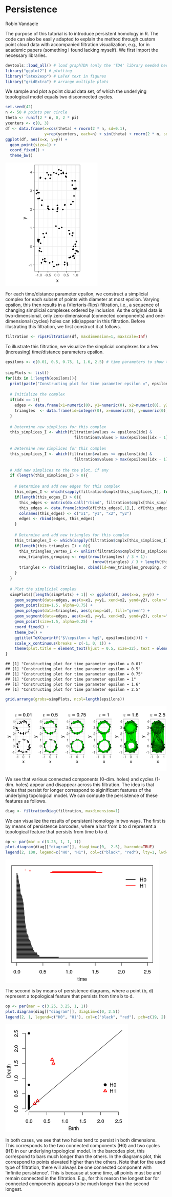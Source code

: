 Persistence
================
Robin Vandaele

The purpose of this tutorial is to introduce persistent homology in R. The code can also be easily adapted to explain the method through custom point cloud data with accompanied filtration visualization, e.g., for in academic papers (something I found lacking myself). We first import the necessary libraries.

``` r
devtools::load_all() # load graphTDA (only the 'TDA' library needed here)
library("ggplot2") # plotting
library("latex2exp") # LaTeX text in figures
library("gridExtra") # arrange multiple plots
```

We sample and plot a point cloud data set, of which the underlying topological model equals two disconnected cycles.

``` r
set.seed(42)
n <- 50 # points per circle
theta <- runif(2 * n, 0, 2 * pi)
ycenters <- c(0, 3)
df <- data.frame(x=cos(theta) + rnorm(2 * n, sd=0.1), 
                 y=rep(ycenters, each=n) + sin(theta) + rnorm(2 * n, sd=0.1))
ggplot(df, aes(x=x, y=y)) +
  geom_point(size=1) +
  coord_fixed() +
  theme_bw()
```

![](Persistence_files/figure-markdown_github/unnamed-chunk-2-1.png)

For each time/distance parameter epsilon, we construct a simplicial complex for each subset of points with diameter at most epsilon. Varying epsilon, this then results in a (Viertoris-Rips) filtration, i.e., a sequence of changing simplicial complexes ordered by inclusion. As the original data is two-dimensional, only zero-dimensional (connected components) and one-dimensional (cycles) holes can (dis)appear in this filtration. Before illustrating this filtration, we first construct it at follows.

``` r
filtration <- ripsFiltration(df, maxdimension=1, maxscale=Inf)
```

To illustrate this filtration, we visualize the simplicial complexes for a few (increasing) time/distance parameters epsilon.

``` r
epsilons <- c(0.01, 0.5, 0.75, 1, 1.6, 2.5) # time parameters to show the simplicial complex

simpPlots <- list()
for(idx in 1:length(epsilons)){
  print(paste("Constructing plot for time parameter epsilon =", epsilons[idx]))

  # Initialize the complex
  if(idx == 1){
    edges <- data.frame(x1=numeric(0), y1=numeric(0), x2=numeric(0), y2=numeric(0))
    triangles  <- data.frame(id=integer(0), x=numeric(0), y=numeric(0))
  }

  # Determine new simplices for this complex
  this_simplices_I <- which(filtration$values <= epsilons[idx] & 
                              filtration$values > max(epsilons[idx - 1], 0))

  # Determine new simplices for this complex
  this_simplices_I <- which(filtration$values <= epsilons[idx] &
                              filtration$values > max(epsilons[idx - 1], 0))

  # Add new simplices to the the plot, if any
  if (length(this_simplices_I) > 0){
    
    # Determine and add new edges for this complex
    this_edges_I <- which(sapply(filtration$cmplx[this_simplices_I], function(s) length(s) == 2))
    if(length(this_edges_I) > 0){
      this_edges <- matrix(do.call("rbind", filtration$cmplx[this_simplices_I[this_edges_I]]), ncol=2)
      this_edges <- data.frame(cbind(df[this_edges[,1],], df[this_edges[,2],]))
      colnames(this_edges) <- c("x1", "y1", "x2", "y2")
      edges <- rbind(edges, this_edges)
    }
    
    # Determine and add new triangles for this complex
    this_triangles_I <- which(sapply(filtration$cmplx[this_simplices_I], function(s) length(s) == 3))
    if(length(this_triangles_I) > 0){
      this_triangles_vertex_I <- unlist(filtration$cmplx[this_simplices_I[this_triangles_I]])
      new_triangles_grouping <- rep((nrow(triangles) / 3 + 1):
                                      (nrow(triangles) / 3 + length(this_triangles_I)), each=3)
      triangles <- rbind(triangles, cbind(id=new_triangles_grouping, df[this_triangles_vertex_I,]))
    }
  }

  # Plot the simplicial complex
  simpPlots[[length(simpPlots) + 1]] <- ggplot(df, aes(x=x, y=y)) +
    geom_segment(data=edges, aes(x=x1, y=y1, xend=x2, yend=y2), color="black", size=0.5, alpha=0.5) +
    geom_point(size=1.5, alpha=0.75) +
    geom_polygon(data=triangles, aes(group=id), fill="green") +
    geom_segment(data=edges, aes(x=x1, y=y1, xend=x2, yend=y2), color="black", size=0.5, alpha=0.05) +
    geom_point(size=1.5, alpha=0.25) +
    coord_fixed() +
    theme_bw() +
    ggtitle(TeX(sprintf("$\\epsilon = %g$", epsilons[idx]))) +
    scale_x_continuous(breaks = c(-1, 0, 1)) +
    theme(plot.title = element_text(hjust = 0.5, size=22), text = element_text(size=20))
}
```

    ## [1] "Constructing plot for time parameter epsilon = 0.01"
    ## [1] "Constructing plot for time parameter epsilon = 0.5"
    ## [1] "Constructing plot for time parameter epsilon = 0.75"
    ## [1] "Constructing plot for time parameter epsilon = 1"
    ## [1] "Constructing plot for time parameter epsilon = 1.6"
    ## [1] "Constructing plot for time parameter epsilon = 2.5"

``` r
grid.arrange(grobs=simpPlots, ncol=length(epsilons))
```

![](Persistence_files/figure-markdown_github/unnamed-chunk-4-1.png)

We see that various connected components (0-dim. holes) and cycles (1-dim. holes) appear and disappear across this filtration. The idea is that holes that persist for longer correspond to siginificant features of the underlying topological model. We can compute the persistence of these features as follows.

``` r
diag <- filtrationDiag(filtration, maxdimension=1)
```

We can visualize the results of persistent homology in two ways. The first is by means of persistence barcodes, where a bar from b to d represent a topological feature that persists from time b to d.

``` r
op <- par(mar = c(3.25, 1, 1, 1))
plot.diagram(diag[["diagram"]], diagLim=c(0,  2.5), barcode=TRUE)
legend(2, 100, legend=c("H0", "H1"), col=c("black", "red"), lty=1, lwd=2, box.lty=0); par(op)
```

![](Persistence_files/figure-markdown_github/unnamed-chunk-6-1.png)

The second is by means of persistence diagrams, where a point (b, d) represent a topological feature that persists from time b to d.

``` r
op <- par(mar = c(3.25, 3.25, 1, 1))
plot.diagram(diag[["diagram"]], diagLim=c(0, 2.5))
legend(2, 1, legend=c("H0", "H1"), col=c("black", "red"), pch=c(19, 2), pt.lwd=2, box.lty=0); par(op)
```

![](Persistence_files/figure-markdown_github/unnamed-chunk-7-1.png)

In both cases, we see that two holes tend to persist in both dimensions. This corresponds to the two connected components (H0) and two cycles (H1) in our underlying topological model. In the barcodes plot, this correspond to bars much longer than the others. In the diagrams plot, this correspond to points elevated higher than the others. Note that for the used type of filtration, there will always be one connected component with 'infinite persistence'. This is because at some time, all points must be and remain connected in the filtration. E.g., for this reason the longest bar for connected components appears to be much longer than the second longest.
